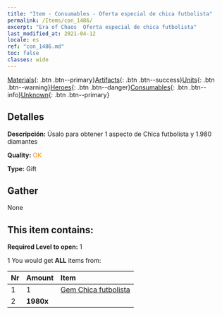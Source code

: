 ```yaml
---
title: "Item - Consumables - Oferta especial de chica futbolista"
permalink: /Items/con_1486/
excerpt: "Era of Chaos  Oferta especial de chica futbolista"
last_modified_at: 2021-04-12
locale: es
ref: "con_1486.md"
toc: false
classes: wide
---
```

 [Materials](/es/Items/){: .btn .btn--primary}[Artifacts](/es/Items/Artifacts/){: .btn .btn--success}[Units](/es/Items/Units/){: .btn .btn--warning}[Heroes](/es/Items/Heroes/){: .btn .btn--danger}[Consumables](/es/Items/Consumables/){: .btn .btn--info}[Unknown](/es/Items/Unknown/){: .btn .btn--primary}

## Detalles
 **Descripción:** Úsalo para obtener 1 aspecto de Chica futbolista y 1.980 diamantes

 **Quality:** <span style="color: #FF8C00">OK</span>

 **Type:** Gift

## Gather

  None

## This item contains:

 **Required Level to open:** 1

 1 You would get **ALL** items  from:

  | Nr | Amount |     Item    |
  |:---|:-------|:------------|
  | 1 | 1 | [Gem Chica futbolista](/es/Items/con_1046/) | 
  | 2 |  **1980x** | <i class="fas fa-gem"/> |  | 
